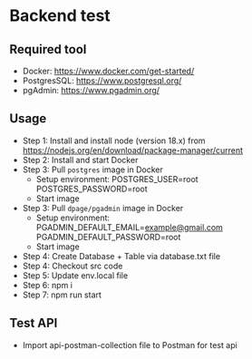 # Backend test
## Required tool
- Docker: https://www.docker.com/get-started/
- PostgresSQL: https://www.postgresql.org/
- pgAdmin: https://www.pgadmin.org/
## Usage
- Step 1: Install and install node (version 18.x) from https://nodejs.org/en/download/package-manager/current
- Step 2: Install and start Docker
- Step 3: Pull `postgres` image in Docker
  - Setup environment:
    POSTGRES_USER=root
    POSTGRES_PASSWORD=root
  - Start image 
- Step 3: Pull `dpage/pgadmin` image in Docker
  - Setup environment:
    PGADMIN_DEFAULT_EMAIL=example@gmail.com
    PGADMIN_DEFAULT_PASSWORD=root
  - Start image
- Step 4: Create Database + Table via database.txt file  
- Step 4: Checkout src code
- Step 5: Update env.local file
- Step 6: npm i
- Step 7: npm run start
## Test API
- Import api-postman-collection file to Postman for test api
